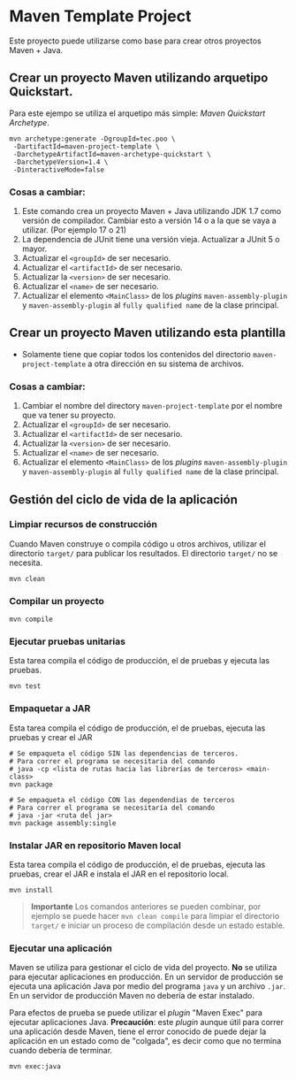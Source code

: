 Maven Template Project
=======================

Este proyecto puede utilizarse como base para crear otros proyectos Maven + Java.

## Crear un proyecto Maven utilizando arquetipo Quickstart.
Para este ejempo se utiliza el arquetipo más simple: _Maven Quickstart Archetype_.

```
mvn archetype:generate -DgroupId=tec.poo \
 -DartifactId=maven-project-template \
 -DarchetypeArtifactId=maven-archetype-quickstart \
 -DarchetypeVersion=1.4 \
 -DinteractiveMode=false
```
### Cosas a cambiar:
1. Este comando crea un proyecto Maven + Java utilizando JDK 1.7 como versión de compilador. Cambiar esto a versión 14 o a la que se vaya a utilizar. (Por ejemplo 17 o 21)
1. La dependencia de JUnit tiene una versión vieja. Actualizar a JUnit 5 o mayor.
1. Actualizar el `<groupId>` de ser necesario.
1. Actualizar el `<artifactId>` de ser necesario.
1. Actualizar la `<version>` de ser necesario.
1. Actualizar el `<name>` de ser necesario.
1. Actualizar el elemento `<MainClass>` de los _plugins_ `maven-assembly-plugin` y `maven-assembly-plugin` al `fully qualified name` de la clase principal.

## Crear un proyecto Maven utilizando esta plantilla
- Solamente tiene que copiar todos los contenidos del directorio `maven-project-template` a otra dirección en su sistema
de archivos.

### Cosas a cambiar:
1. Cambiar el nombre del directory `maven-project-template` por el nombre que va tener su proyecto.
1. Actualizar el `<groupId>` de ser necesario.
1. Actualizar el `<artifactId>` de ser necesario.
1. Actualizar la `<version>` de ser necesario.
1. Actualizar el `<name>` de ser necesario.
1. Actualizar el elemento `<MainClass>` de los _plugins_ `maven-assembly-plugin` y `maven-assembly-plugin` al `fully qualified name` de la clase principal.

## Gestión del ciclo de vida de la aplicación

### Limpiar recursos de construcción
Cuando Maven construye o compila código u otros archivos, utilizar el directorio `target/` para publicar los resultados.
El directorio `target/` no se necesita.
```
mvn clean
```

### Compilar un proyecto
```
mvn compile
```

### Ejecutar pruebas unitarias
Esta tarea compila el código de producción, el de pruebas y ejecuta las pruebas.
```
mvn test
```

### Empaquetar a JAR
Esta tarea compila el código de producción, el de pruebas, ejecuta las pruebas y crear el JAR
```
# Se empaqueta el código SIN las dependencias de terceros. 
# Para correr el programa se necesitaria del comando
# java -cp <lista de rutas hacia las librerías de terceros> <main-class>
mvn package 

# Se empaqueta el código CON las dependendias de terceros
# Para correr el programa se necesitaría del comando
# java -jar <ruta del jar>
mvn package assembly:single
```

### Instalar JAR en repositorio Maven local
Esta tarea compila el código de producción, el de pruebas, ejecuta las pruebas, crear el JAR e instala el JAR en el
repositorio local.
```
mvn install
```

>**Importante**
> Los comandos anteriores se pueden combinar, por ejemplo se puede hacer
> `mvn clean compile` para limpiar el directorio `target/` e iniciar un proceso de
> compilación desde un estado estable.

### Ejecutar una aplicación
Maven se utiliza para gestionar el ciclo de vida del proyecto. **No** se utiliza para ejecutar aplicaciones 
en producción. 
En un servidor de producción se ejecuta una aplicación Java por medio del programa `java` y un archivo
`.jar`. En un servidor de producción Maven no debería de estar instalado.

Para efectos de prueba se puede utilizar el _plugin_ "Maven Exec" para ejecutar aplicaciones Java.
**Precaución**: este _plugin_ aunque útil para correr una aplicación desde Maven, tiene el error conocido de puede
dejar la aplicación en un estado como de "colgada", es decir como que no termina cuando debería de terminar.

```
mvn exec:java
```


